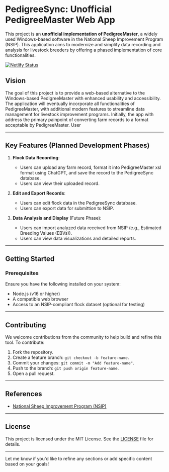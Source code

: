 # PedigreeSync: Unofficial PedigreeMaster Web App

This project is an **unofficial implementation of PedigreeMaster**, a widely used Windows-based software in the National Sheep Improvement Program (NSIP). This application aims to modernize and simplify data recording and analysis for livestock breeders by offering a phased implementation of core functionalities.

[![Netlify Status](https://api.netlify.com/api/v1/badges/85e6a9e0-d2e6-41a8-8864-3b21de7249e5/deploy-status)](https://app.netlify.com/sites/reedbuilt/deploys)

## Vision

The goal of this project is to provide a web-based alternative to the Windows-based PedigreeMaster with enhanced usability and accessibility. The application will eventually incorporate all functionalities of PedigreeMaster, with additional modern features to streamline data management for livestock improvement programs. Initially, the app with address the primary painpoint of converting farm records to a format acceptable by PedigreeMaster. User

---

## Key Features (Planned Development Phases)

1. **Flock Data Recording**:
   - Users can upload any farm record, format it into PedigreeMaster xsl format using ChatGPT, and save the record to the PedigreeSync database.
   - Users can view their uploaded record. 

2. **Edit and Export Records**:
   - Users can edit flock data in the PedigreeSync database.
   - Users can export data for submittion to NSIP.

3. **Data Analysis and Display** (Future Phase):
   - Users can import analyzed data received from NSIP (e.g., Estimated Breeding Values (EBVs)).
   - Users can view data visualizations and detailed reports.

---

## Getting Started

### Prerequisites

Ensure you have the following installed on your system:
- Node.js (v16 or higher)
- A compatible web browser
- Access to an NSIP-compliant flock dataset (optional for testing)

---

## Contributing

We welcome contributions from the community to help build and refine this tool. To contribute:
1. Fork the repository.
2. Create a feature branch: `git checkout -b feature-name`.
3. Commit your changes: `git commit -m "Add feature-name"`.
4. Push to the branch: `git push origin feature-name`.
5. Open a pull request.

---

## References

- [National Sheep Improvement Program (NSIP)](https://nsip.org/)

---

## License

This project is licensed under the MIT License. See the [LICENSE](LICENSE) file for details.

---

Let me know if you'd like to refine any sections or add specific content based on your goals!